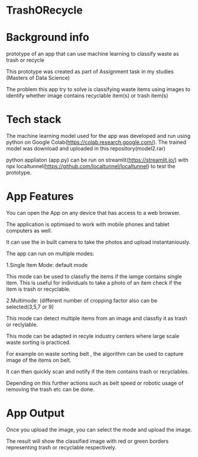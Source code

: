 # TrashORecycle

# Background info
prototype of an app that can use machine learning to classify waste as trash or recycle

This prototype was created as part of Assignment task in my studies (Masters of Data Science)

The problem this app try to solve is classifying waste items using images to identify whether image contains recyclable item(s) or trash item(s)

# Tech stack
The machine learning model used for the app was developed and run using python on Google Colab(https://colab.research.google.com/).
The trained model was download and uploaded in this repository(model2.rar)

python appliaton (app.py) can be run on streamlit(https://streamlit.io/) with npx localtunnel(https://github.com/localtunnel/localtunnel) to test the prototype.


# App Features

You can open the App on any device that has access to a web browser. 

The application is optimised to work with mobile phones and tablet computers as well. 

It can use the in built camera to take the photos and upload instantaniously.<br />

The app can run on multiple modes:<br />

1.Single Item Mode: default mode<br />

  This mode can be used to classfiy the items if the iamge contains single item. This is useful for individuals to take a photo of an item  check if the item is trash or   recyclable.<br />
  
2.Multimode: (different number of cropping factor also can be selected(3,5,7 or 9)<br />

  This mode can detect multiple items from an image and classfiy it as trash or reclylable.  
  
  This mode can be adapted in recyle industry centers where large scale waste sorting is practiced.
  
  For example on waste sorting belt , the algorithm can be used to capture image of the items on belt.
  
  It can then quickly scan and notify if the item contains trash or recyclables. 
  
  Depending on this further actions such as belt speed or robotic usage of removing the trash etc can be done.
  
# App Output
  Once you upload the image, you can select the mode and upload the image.
  
  The result will show the classified image with red or green borders representing trash or recyclable respectively.
